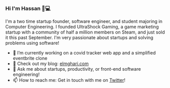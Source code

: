 ### Hi I'm Hassan 👋💻

I'm a two time startup founder, software engineer, and student majoring in Computer Engineering. I founded UltraShock Gaming, a game marketing startup with a community of half a million members on Steam, and just sold it this past September. I'm very passionate about startups and solving problems using software!

- 🔭 I’m currently working on a covid tracker web app and a simplified eventbrite clone
- 🌱 Check out my blog: <a href="https://elmghari.com">elmghari.com</a>
- 💬 Ask me about startups, productivity, or front-end software engineering!
- 📫 How to reach me: Get in touch with me on <a href="https://twitter.com/Nutlope">Twitter</a>!
